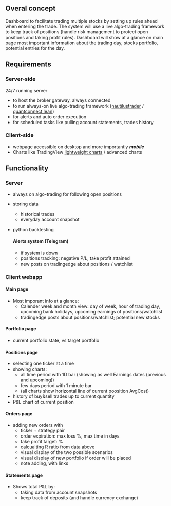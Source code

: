 ## Overal concept

Dashboard to facilitate trading multiple stocks by setting up rules ahead when entering the trade.
The system will use a live algo-trading framework to keep track of positions (handle risk management to protect open positions and taking profit rules).
Dashboard will show at a glance on main page most important information about the trading day, stocks portfolio, potential entries for the day.

## Requirements

### Server-side

24/7 running server

- to host the broker gateway, always connected
- to run always-on live algo-trading framework ([nautilustrader](https://github.com/nautechsystems/nautilus_trader) / [quantconnect lean](https://github.com/QuantConnect/Lean))
- for alerts and auto order execution
- for scheduled tasks like pulling account statements, trades history

### Client-side

- webpage accessible on desktop and more importantly **_mobile_**
- Charts like TradingView [lightweight charts](https://github.com/tradingview/lightweight-charts) / advanced charts

## Functionality

### Server

- always on algo-trading for following open positions
- storing data

  - historical trades
  - everyday account snapshot

- python backtesting

  #### Alerts system (Telegram)

  - if system is down
  - positions tracking: negative P/L, take profit attained
  - new posts on tradingedge about positions / watchlist

### Client webapp

#### Main page

- Most imporant info at a glance:
  - Calender week and month view: day of week, hour of trading day, upcoming bank holidays, upcoming earnings of positions/watchlist
  - tradingedge posts about positions/watchlist; potential new stocks

#### Portfolio page

- current portfolio state, vs target portfolio

#### Positions page

- selecting one ticker at a time
- showing charts:
  - all time period with 1D bar (showing as well Earnings dates (previous and upcoming))
  - few days period with 1 minute bar
  - (all charts show horizontal line of current poosition AvgCost)
- history of buy&sell trades up to current quantity
- P&L chart of current position

#### Orders page

- adding new orders with
  - ticker + strategy pair
  - order expiration: max loss %, max time in days
  - take profit target: %
  - calcualting R ratio from data above
  - visual display of the two possible scenarios
  - visual display of new portfolio if order will be placed
  - note adding, with links

#### Statements page

- Shows total P&L by:
  - taking data from account snapshots
  - keep track of deposits (and handle currency exchange)
